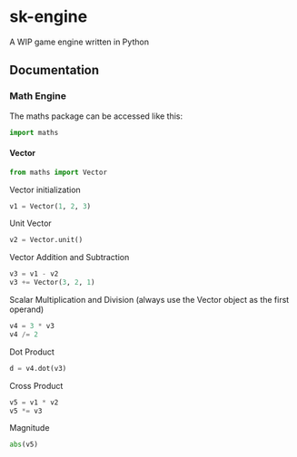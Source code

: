 # sk-engine

A WIP game engine written in Python

## Documentation

### Math Engine
The maths package can be accessed like this:
```python
import maths
```

#### Vector
```python
from maths import Vector
```

Vector initialization
```python
v1 = Vector(1, 2, 3)
```

Unit Vector
```python
v2 = Vector.unit()
```

Vector Addition and Subtraction
```python
v3 = v1 - v2
v3 += Vector(3, 2, 1)
```

Scalar Multiplication and Division (always use the Vector object as the first operand)
```python
v4 = 3 * v3
v4 /= 2
```

Dot Product
```python
d = v4.dot(v3)
```

Cross Product
```python
v5 = v1 * v2
v5 *= v3
```

Magnitude
```python
abs(v5)
```

